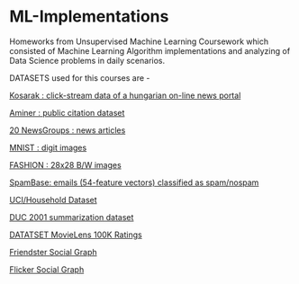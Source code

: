 # ML-Implementations
Homeworks from Unsupervised Machine Learning Coursework which consisted of Machine Learning Algorithm implementations and analyzing of Data Science problems in daily scenarios. 


DATASETS used for this courses are - 

[Kosarak : click-stream data of a hungarian on-line news portal](http://fimi.ua.ac.be/data/kosarak.dat)

[Aminer : public citation dataset](https://aminer.org/citation)

[20 NewsGroups : news articles](http://scikit-learn.org/stable/datasets/twenty_newsgroups.html)

[MNIST : digit images](http://yann.lecun.com/exdb/mnist/)

[FASHION : 28x28 B/W images](https://github.com/zalandoresearch/fashion-mnist)

[SpamBase: emails (54-feature vectors) classified as spam/nospam](https://archive.ics.uci.edu/ml/datasets/spambase)

[UCI/Household Dataset](https://archive.ics.uci.edu/ml/datasets/individual+household+electric+power+consumption)

[DUC 2001 summarization dataset](https://www-nlpir.nist.gov/projects/duc/guidelines/2001.html)

[DATATSET MovieLens 100K Ratings](https://grouplens.org/datasets/movielens/100k/)

[Friendster Social Graph](http://socialcomputing.asu.edu/datasets/Friendster)

[Flicker Social Graph](http://socialcomputing.asu.edu/datasets/Flickr)
